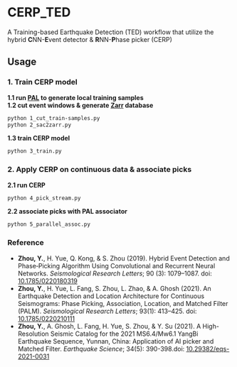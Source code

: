 # CERP_TED
A Training-based Earthquake Detection (TED) workflow that utilize the hybrid **C**NN-**E**vent detector & **R**NN-**P**hase picker (CERP)  

## Usage  
### 1. Train CERP model  
**1.1 run [PAL](https://github.com/YijianZhou/PAL) to generate local training samples**  
**1.2 cut event windows & generate [Zarr](https://zarr.readthedocs.io/en/stable/) database**  
```bash
python 1_cut_train-samples.py
python 2_sac2zarr.py
```  
**1.3 train CERP model**  
```bash
python 3_train.py
```
### 2. Apply CERP on continuous data & associate picks  
**2.1 run CERP**  
```bash
python 4_pick_stream.py
```  
**2.2 associate picks with PAL associator**  
```bash
python 5_parallel_assoc.py
```  


### Reference  
- **Zhou, Y.**, H. Yue, Q. Kong, & S. Zhou (2019). Hybrid Event Detection and Phase‐Picking Algorithm Using Convolutional and Recurrent Neural Networks. *Seismological Research Letters*; 90 (3): 1079–1087. doi: [10.1785/0220180319](https://doi.org/10.1785/0220180319)  
- **Zhou, Y.**, H. Yue, L. Fang, S. Zhou, L. Zhao, & A. Ghosh (2021). An Earthquake Detection and Location Architecture for Continuous Seismograms: Phase Picking, Association, Location, and Matched Filter (PALM). *Seismological Research Letters*; 93(1): 413–425. doi: [10.1785/0220210111](https://doi.org/10.1785/0220210111)  
- **Zhou, Y.**, A. Ghosh, L. Fang, H. Yue, S. Zhou, & Y. Su (2021). A High-Resolution Seismic Catalog for the 2021 MS6.4/Mw6.1 YangBi Earthquake Sequence, Yunnan, China: Application of AI picker and Matched Filter. *Earthquake Science*; 34(5): 390-398.doi: [10.29382/eqs-2021-0031](https://doi.org/10.29382/eqs-2021-0031)  
